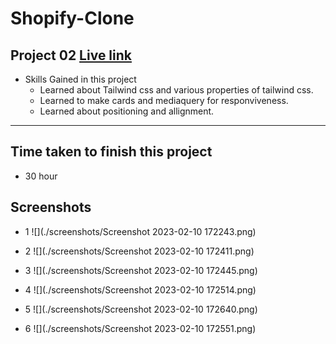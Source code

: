 # Shopify-Clone

## Project 02  [Live link]()
- Skills Gained in this project
    - Learned about Tailwind css and various properties of tailwind css.
    - Learned to make cards and mediaquery for responviveness.
    - Learned about positioning and allignment.
---

## Time taken to finish this project

- 30 hour

## Screenshots

- 1 ![](./screenshots/Screenshot 2023-02-10 172243.png)

- 2 ![](./screenshots/Screenshot 2023-02-10 172411.png)

- 3 ![](./screenshots/Screenshot 2023-02-10 172445.png)

- 4 ![](./screenshots/Screenshot 2023-02-10 172514.png)

- 5 ![](./screenshots/Screenshot 2023-02-10 172640.png)

- 6 ![](./screenshots/Screenshot 2023-02-10 172551.png)


